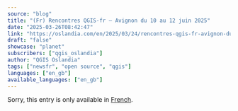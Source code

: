 ```yaml
---
source: "blog"
title: "(Fr) Rencontres QGIS-fr – Avignon du 10 au 12 juin 2025"
date: "2025-03-26T08:42:47"
link: "https://oslandia.com/en/2025/03/24/rencontres-qgis-fr-avignon-du-10-au-12-juin-2025/"
draft: "false"
showcase: "planet"
subscribers: ["qgis_oslandia"]
author: "QGIS Oslandia"
tags: ["newsfr", "open source", "qgis"]
languages: ["en_gb"]
available_languages: ["en_gb"]
---
```


<p class="qtranxs-available-languages-message qtranxs-available-languages-message-en">Sorry, this entry is only available in <a class="qtranxs-available-language-link qtranxs-available-language-link-fr" href="https://oslandia.com/fr/tag/qgis-en/feed/atom/" title="Fr">French</a>.</p>
